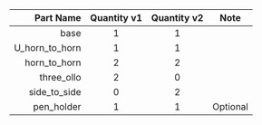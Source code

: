 | Part Name      | Quantity v1 | Quantity v2 |   Note   |
| --------------:|:-----------:|:-----------:|:--------:|
| base           |      1      |      1      |          |
| U_horn_to_horn |      1      |      1      |          |
| horn_to_horn   |      2      |      2      |          |
| three_ollo     |      2      |      0      |          |
| side_to_side   |      0      |      2      |          |
| pen_holder     |      1      |      1      | Optional |
